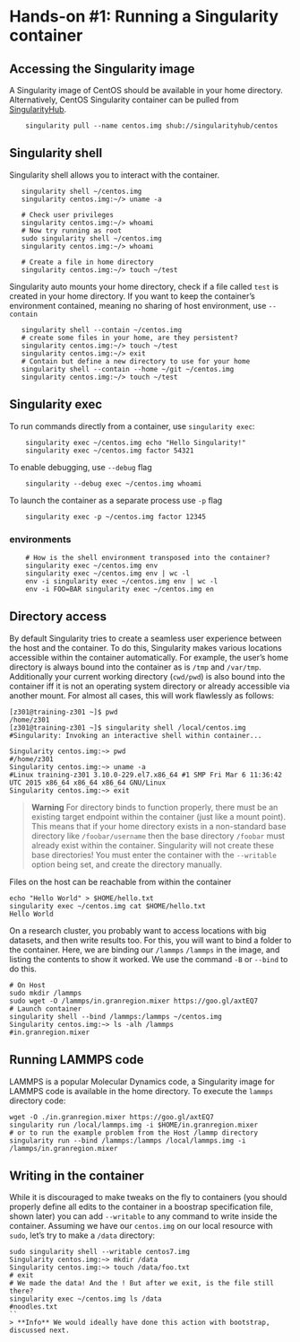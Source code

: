# Hands-on #1: Running a Singularity container
## Accessing the Singularity image
A Singularity image of CentOS should be available in your home directory.
Alternatively, CentOS Singularity container can be pulled
from [SingularityHub](https://singularity-hub.org).
```
    singularity pull --name centos.img shub://singularityhub/centos
```

## Singularity shell
Singularity shell allows you to interact with the container.

```shell
   singularity shell ~/centos.img
   singularity centos.img:~/> uname -a

   # Check user privileges
   singularity centos.img:~/> whoami
   # Now try running as root
   sudo singularity shell ~/centos.img
   singularity centos.img:~/> whoami

   # Create a file in home directory
   singularity centos.img:~/> touch ~/test
```
Singularity auto mounts your home directory, check if a file called `test` is
created in your home directory. If you want to keep the container’s environment
contained, meaning no sharing of host environment, use `--contain`

```shell
   singularity shell --contain ~/centos.img
   # create some files in your home, are they persistent?
   singularity centos.img:~/> touch ~/test
   singularity centos.img:~/> exit
   # Contain but define a new directory to use for your home
   singularity shell --contain --home ~/git ~/centos.img
   singularity centos.img:~/> touch ~/test
```

## Singularity exec
To run commands directly from a container, use `singularity exec`:
```
    singularity exec ~/centos.img echo "Hello Singularity!"
    singularity exec ~/centos.img factor 54321
```

To enable debugging, use `--debug` flag
```
    singularity --debug exec ~/centos.img whoami
```
To launch the container as a separate process use `-p` flag
```
    singularity exec -p ~/centos.img factor 12345
```

### environments
```shell
    # How is the shell environment transposed into the container?
    singularity exec ~/centos.img env
    singularity exec ~/centos.img env | wc -l
    env -i singularity exec ~/centos.img env | wc -l
    env -i FOO=BAR singularity exec ~/centos.img en
```


## Directory access
By default Singularity tries to create a seamless user experience between the host and the container. To do this, Singularity makes various locations accessible within the container automatically. For example, the user’s home directory is always bound into the container as is `/tmp` and `/var/tmp`. Additionally your current working directory (`cwd/pwd`) is also bound into the container iff it is not an operating system directory or already accessible via another mount. For almost all cases, this will work flawlessly as follows:

```shell
[z301@training-z301 ~]$ pwd
/home/z301
[z301@training-z301 ~]$ singularity shell /local/centos.img 
#Singularity: Invoking an interactive shell within container...

Singularity centos.img:~> pwd
#/home/z301
Singularity centos.img:~> uname -a
#Linux training-z301 3.10.0-229.el7.x86_64 #1 SMP Fri Mar 6 11:36:42 UTC 2015 x86_64 x86_64 x86_64 GNU/Linux
Singularity centos.img:~> exit
```

> **Warning**
For directory binds to function properly, there must be an existing target endpoint within the container (just like a mount point). This means that if your home directory exists in a non-standard base directory like `/foobar/username` then the base directory `/foobar` must already exist within the container.
Singularity will not create these base directories! You must enter the container with the `--writable` option being set, and create the directory manually.


Files on the host can be reachable from within the container

```shell
echo "Hello World" > $HOME/hello.txt
singularity exec ~/centos.img cat $HOME/hello.txt
Hello World
```

On a research cluster, you probably want to access locations with big datasets, and then write results too. For this, you will want to bind a folder to the container. Here, we are binding our `/lammps` `/lammps` in the image, and listing the contents to show it worked. We use the command `-B` or `--bind` to do this.

```shell
# On Host
sudo mkdir /lammps
sudo wget -O /lammps/in.granregion.mixer https://goo.gl/axtEQ7
# Launch container
singularity shell --bind /lammps:/lammps ~/centos.img
Singularity centos.img:~> ls -alh /lammps
#in.granregion.mixer
```

## Running LAMMPS code
LAMMPS is a popular Molecular Dynamics code, a Singularity image for LAMMPS code is available in the home directory. To execute the `lammps` directory code:

```shell
wget -O ./in.granregion.mixer https://goo.gl/axtEQ7
singularity run /local/lammps.img -i $HOME/in.granregion.mixer 
# or to run the example problem from the Host /lammp directory
singularity run --bind /lammps:/lammps /local/lammps.img -i /lammps/in.granregion.mixer
```

## Writing in the container

While it is discouraged to make tweaks on the fly to containers (you should properly define all edits to the container in a boostrap specification file, shown later) you can add `--writable` to any command to write inside the container. Assuming we have our `centos.img` on our local resource with `sudo`, let’s 
try to make a `/data` directory:

```shell
sudo singularity shell --writable centos7.img
Singularity centos.img:~> mkdir /data
Singularity centos.img:~> touch /data/foo.txt
# exit
# We made the data! And the ! But after we exit, is the file still there?
singularity exec ~/centos.img ls /data
#noodles.txt
``
> **Info** We would ideally have done this action with bootstrap, discussed next.

